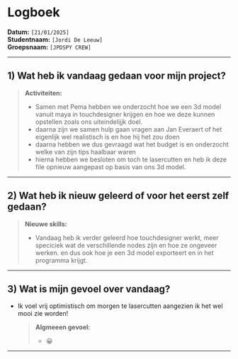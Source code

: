 # Logboek

**Datum:** `[21/01/2025]`  
**Studentnaam:** `[Jordi De Leeuw]`  
**Groepsnaam:** `[JPDSPY CREW]`

---

## 1) Wat heb ik vandaag gedaan voor mijn project?

> **Activiteiten:**
>
> - Samen met Pema hebben we onderzocht hoe we een 3d model vanuit maya in touchdesigner krijgen en hoe we deze kunnen opstellen zoals ons uiteindelijjk doel.
> - daarna zijn we samen hulp gaan vragen aan Jan Everaert of het eigenlijk wel realistisch is en hoe hij het zou doen
> - daarna hebben we dus gevraagd wat het budget is en onderzocht welke van zijn tips haalbaar waren
> - hierna hebben we besloten om toch te lasercutten en heb ik deze file opnieuw aangepast op basis van ons 3d model.

---

## 2) Wat heb ik nieuw geleerd of voor het eerst zelf gedaan?

> **Nieuwe skills:**
>
> - Vandaag heb ik verder geleerd hoe touchdesigner werkt, meer speciciek wat de verschillende nodes zijn en hoe ze ongeveer werken. en dus ook hoe je een 3d model exporteert en in het programma krijgt.

---

## 3) Wat is mijn gevoel over vandaag?

- Ik voel vrij optimistisch om morgen te lasercutten aangezien ik het wel mooi zie worden!
  > **Algmeeen gevoel:**
  >
  > - 😀

---

